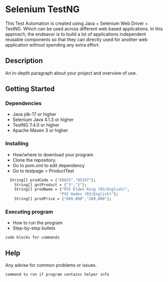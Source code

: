# Selenium TestNG

This Test Automation is created using Java + Selenium Web Driver + TestNG. Which can be used across different web based applications. 
In this approach, the endeavor is to build a lot of applications independent reusable components so that they can directly used for 
another web application without spending any extra effort.

## Description

An in-depth paragraph about your project and overview of use.

## Getting Started

### Dependencies

* Java jdk-17 or higher
* Selenium Java 4.1.3 or higher
* TestNG 7.4.0 or higher
* Apache Maven 3 or higher

### Installing

* How/where to download your program
* Clone the repository.
* Go to pom.xml to edit dependency
* Go to testpage > ProductTest 
```bash
  String[] prodCode = {"88625","85197"};
    String[] qntProduct = {"3","2"};
    String[] prodName = {"PS5 Elden Ring (R3/English)",
                        "PS5 Hades (R3/English)"};
    String[] prodPrice = {"689,000","289,000"};
```

### Executing program

* How to run the program
* Step-by-step bullets
```
code blocks for commands
```
## Help

Any advise for common problems or issues.
```
command to run if program contains helper info
```
